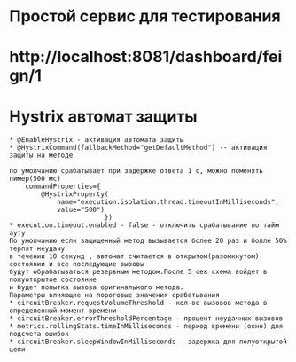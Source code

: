 # Простой сервис для тестирования
# http://localhost:8081/dashboard/feign/1

# Hystrix автомат защиты
	* @EnableHystrix - активация автомата защиты
	* @HystrixCommand(fallbackMethod="getDefaultMethod") -- активация защиты на методе 
	
	по умолчанию срабатывает при задержке ответа 1 с, можно поменять пимер(500 мс)
		commandProperties={
			@HystrixProperty(
				name="execution.isolation.thread.timeoutInMilliseconds",
				value="500")
							})
	* execution.timeout.enabled - false - отключить срабатывание по тайм ауту
	По умолчанию если защищенный метод вызывается более 20 раз и болле 50% терпят неудачу 
	в течении 10 секунд , автомат считается в открытом(разомкнутом) состоянии и все последующие вызовы 
	будут обрабатываться резервным методом.После 5 сек схема войдет в полуоткрытое состояние 
	и будет попытка вызова оригинального метода.
	Параметры влияющие на пороговые значения срабатывания
	* circuitBreaker.requestVolumeThreshold - кол-во вызовов метода в определенный момент времени
	* circuitBreaker.errorThresholdPercentage - процент неудачных вызовов
	* metrics.rollingStats.timeInMilliseconds - период времени (окно) для подсчета ошибок
	* circuitBreaker.sleepWindowInMilliseconds - задержка для полуоткрытой цепи
	
